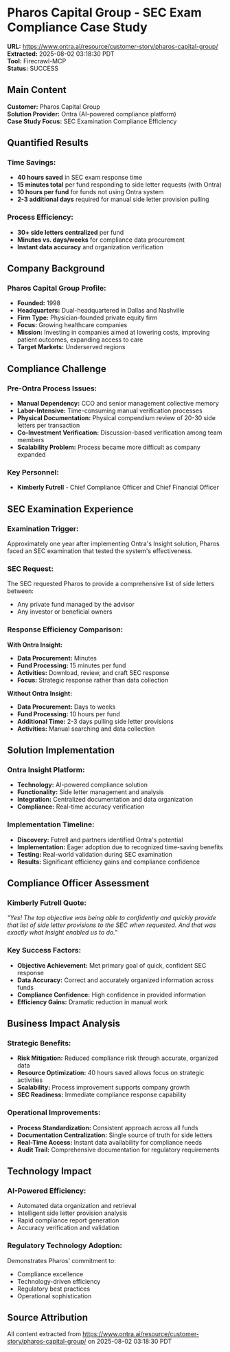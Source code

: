 # Pharos Capital Group - SEC Exam Compliance Case Study
**URL:** https://www.ontra.ai/resource/customer-story/pharos-capital-group/  
**Extracted:** 2025-08-02 03:18:30 PDT  
**Tool:** Firecrawl-MCP  
**Status:** SUCCESS  

## Main Content

**Customer:** Pharos Capital Group  
**Solution Provider:** Ontra (AI-powered compliance platform)  
**Case Study Focus:** SEC Examination Compliance Efficiency

## Quantified Results

### **Time Savings:**
- **40 hours saved** in SEC exam response time
- **15 minutes total** per fund responding to side letter requests (with Ontra)
- **10 hours per fund** for funds not using Ontra system
- **2-3 additional days** required for manual side letter provision pulling

### **Process Efficiency:**
- **30+ side letters centralized** per fund
- **Minutes vs. days/weeks** for compliance data procurement
- **Instant data accuracy** and organization verification

## Company Background

### **Pharos Capital Group Profile:**
- **Founded:** 1998
- **Headquarters:** Dual-headquartered in Dallas and Nashville
- **Firm Type:** Physician-founded private equity firm
- **Focus:** Growing healthcare companies
- **Mission:** Investing in companies aimed at lowering costs, improving patient outcomes, expanding access to care
- **Target Markets:** Underserved regions

## Compliance Challenge

### **Pre-Ontra Process Issues:**
- **Manual Dependency:** CCO and senior management collective memory
- **Labor-Intensive:** Time-consuming manual verification processes
- **Physical Documentation:** Physical compendium review of 20-30 side letters per transaction
- **Co-Investment Verification:** Discussion-based verification among team members
- **Scalability Problem:** Process became more difficult as company expanded

### **Key Personnel:**
- **Kimberly Futrell** - Chief Compliance Officer and Chief Financial Officer

## SEC Examination Experience

### **Examination Trigger:**
Approximately one year after implementing Ontra's Insight solution, Pharos faced an SEC examination that tested the system's effectiveness.

### **SEC Request:**
The SEC requested Pharos to provide a comprehensive list of side letters between:
- Any private fund managed by the advisor
- Any investor or beneficial owners

### **Response Efficiency Comparison:**

**With Ontra Insight:**
- **Data Procurement:** Minutes
- **Fund Processing:** 15 minutes per fund
- **Activities:** Download, review, and craft SEC response
- **Focus:** Strategic response rather than data collection

**Without Ontra Insight:**
- **Data Procurement:** Days to weeks
- **Fund Processing:** 10 hours per fund
- **Additional Time:** 2-3 days pulling side letter provisions
- **Activities:** Manual searching and data collection

## Solution Implementation

### **Ontra Insight Platform:**
- **Technology:** AI-powered compliance solution
- **Functionality:** Side letter management and analysis
- **Integration:** Centralized documentation and data organization
- **Compliance:** Real-time accuracy verification

### **Implementation Timeline:**
- **Discovery:** Futrell and partners identified Ontra's potential
- **Implementation:** Eager adoption due to recognized time-saving benefits
- **Testing:** Real-world validation during SEC examination
- **Results:** Significant efficiency gains and compliance confidence

## Compliance Officer Assessment

### **Kimberly Futrell Quote:**
*"Yes! The top objective was being able to confidently and quickly provide that list of side letter provisions to the SEC when requested. And that was exactly what Insight enabled us to do."*

### **Key Success Factors:**
- **Objective Achievement:** Met primary goal of quick, confident SEC response
- **Data Accuracy:** Correct and accurately organized information across funds
- **Compliance Confidence:** High confidence in provided information
- **Efficiency Gains:** Dramatic reduction in manual work

## Business Impact Analysis

### **Strategic Benefits:**
- **Risk Mitigation:** Reduced compliance risk through accurate, organized data
- **Resource Optimization:** 40 hours saved allows focus on strategic activities
- **Scalability:** Process improvement supports company growth
- **SEC Readiness:** Immediate compliance response capability

### **Operational Improvements:**
- **Process Standardization:** Consistent approach across all funds
- **Documentation Centralization:** Single source of truth for side letters
- **Real-Time Access:** Instant data availability for compliance needs
- **Audit Trail:** Comprehensive documentation for regulatory requirements

## Technology Impact

### **AI-Powered Efficiency:**
- Automated data organization and retrieval
- Intelligent side letter provision analysis
- Rapid compliance report generation
- Accuracy verification and validation

### **Regulatory Technology Adoption:**
Demonstrates Pharos' commitment to:
- Compliance excellence
- Technology-driven efficiency
- Regulatory best practices
- Operational sophistication

## Source Attribution
All content extracted from https://www.ontra.ai/resource/customer-story/pharos-capital-group/ on 2025-08-02 03:18:30 PDT